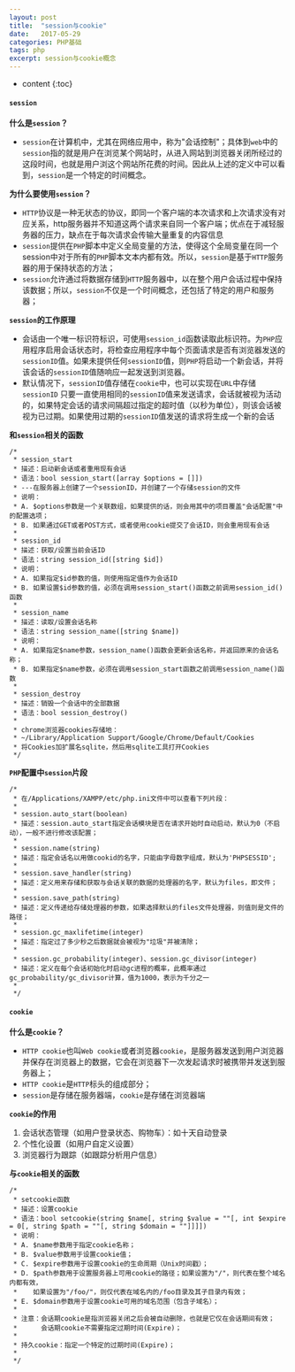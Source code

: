 ```yaml
---
layout: post
title:  "session与cookie"
date:   2017-05-29
categories: PHP基础
tags: php
excerpt: session与cookie概念
---
```


* content
{:toc}

#### `session`

**什么是`session`？**

 - `session`在计算机中，尤其在网络应用中，称为"会话控制"；具体到`web`中的`session`指的就是用户在浏览某个网站时，从进入网站到浏览器关闭所经过的这段时间，也就是用户浏这个网站所花费的时间。因此从上述的定义中可以看到，`session`是一个特定的时间概念。

**为什么要使用`session`？**

 - `HTTP`协议是一种无状态的协议，即同一个客户端的本次请求和上次请求没有对应关系，http服务器并不知道这两个请求来自同一个客户端；优点在于减轻服务器的压力，缺点在于每次请求会传输大量重复的内容信息
 -  `session`提供在`PHP`脚本中定义全局变量的方法，使得这个全局变量在同一个session中对于所有的`PHP`脚本文本内都有效。所以，`session`是基于`HTTP`服务器的用于保持状态的方法；
 -  `session`允许通过将数据存储到`HTTP`服务器中，以在整个用户会话过程中保持该数据；所以，`session`不仅是一个时间概念，还包括了特定的用户和服务器；

**`session`的工作原理**    
    
 - 会话由一个唯一标识符标识，可使用`session_id`函数读取此标识符。为`PHP`应用程序启用会话状态时，将检查应用程序中每个页面请求是否有浏览器发送的`sessionID`值。如果未提供任何`sessionID`值，则`PHP`将启动一个新会话，并将该会话的`sessionID`值随响应一起发送到浏览器。
 - 默认情况下，`sessionID`值存储在`cookie`中，也可以实现在`URL`中存储`sessionID`
   只要一直使用相同的`sessionID`值来发送请求，会话就被视为活动的，如果特定会话的请求间隔超过指定的超时值（以秒为单位），则该会话被视为已过期。如果使用过期的`sessionID`值发送的请求将生成一个新的会话

**和`session`相关的函数**

    /*
     * session_start
     * 描述：启动新会话或者重用现有会话
     * 语法：bool session_start([array $options = []])
     * ---在服务器上创建了一个sessionID，并创建了一个存储session的文件
     * 说明：
     * A. $options参数是一个关联数组，如果提供的话，则会用其中的项目覆盖"会话配置"中的配置选项；
     * B. 如果通过GET或者POST方式，或者使用cookie提交了会话ID，则会重用现有会话
     *
     * session_id
     * 描述：获取/设置当前会话ID
     * 语法：string session_id([string $id])
     * 说明：
     * A. 如果指定$id参数的值，则使用指定值作为会话ID
     * B. 如果设置$id参数的值，必须在调用session_start()函数之前调用session_id()函数
     *
     * session_name
     * 描述：读取/设置会话名称
     * 语法：string session_name([string $name])
     * 说明：
     * A. 如果指定$name参数，session_name()函数会更新会话名称，并返回原来的会话名称；
     * B. 如果指定$name参数，必须在调用session_start函数之前调用session_name()函数
     *
     * session_destroy
     * 描述：销毁一个会话中的全部数据
     * 语法：bool session_destroy()
     *
     * chrome浏览器cookies存储地：
     * ~/Library/Application Support/Google/Chrome/Default/Cookies
     * 将Cookies加扩展名sqlite，然后用sqlite工具打开Cookies
     */
    

**`PHP`配置中`session`片段**

    /*
     * 在/Applications/XAMPP/etc/php.ini文件中可以查看下列片段：
     *
     * session.auto_start(boolean)
     * 描述：session.auto_start指定会话模块是否在请求开始时自动启动，默认为0（不启动），一般不进行修改该配置；
     *
     * session.name(string)
     * 描述：指定会话名以用做cookid的名字，只能由字母数字组成，默认为'PHPSESSID';
     *
     * session.save_handler(string)
     * 描述：定义用来存储和获取与会话关联的数据的处理器的名字，默认为files，即文件；
     *
     * session.save_path(string)
     * 描述：定义传递给存储处理器的参数，如果选择默认的files文件处理器，则值则是文件的路径；
     *
     * session.gc_maxlifetime(integer)
     * 描述：指定过了多少秒之后数据就会被视为"垃圾"并被清除；
     *
     * session.gc_probability(integer)、session.gc_divisor(integer)
     * 描述：定义在每个会话初始化时启动gc进程的概率，此概率通过gc_probability/gc_divisor计算，值为1000，表示为千分之一
     *
     */



#### `cookie`

**什么是`cookie`？**

- `HTTP cookie`也叫`Web cookie`或者浏览器`cookie`，是服务器发送到用户浏览器并保存在浏览器上的数据，它会在浏览器下一次发起请求时被携带并发送到服务器上；
- `HTTP cookie`是`HTTP`标头的组成部分；
- `session`是存储在服务器端，`cookie`是存储在浏览器端

**`cookie`的作用**

 1. 会话状态管理（如用户登录状态、购物车）：如十天自动登录
 2. 个性化设置（如用户自定义设置）
 3. 浏览器行为跟踪（如跟踪分析用户信息）

**与`cookie`相关的函数**

    /*
     * setcookie函数
     * 描述：设置cookie
     * 语法：bool setcookie(string $name[, string $value = ""[, int $expire = 0[, string $path = ""[, string $domain = ""]]]])
     * 说明：
     * A. $name参数用于指定cookie名称；
     * B. $value参数用于设置cookie值；
     * C. $expire参数用于设置cookie的生命周期（Unix时间戳）；
     * D. $path参数用于设置服务器上可用cookie的路径；如果设置为"/"，则代表在整个域名内都有效，
     *    如果设置为"/foo/"，则仅代表在域名内的/foo目录及其子目录内有效；
     * E. $domain参数用于设置cookie可用的域名范围（包含子域名）；
     *
     * 注意：会话期cookie是指浏览器关闭之后会被自动删除，也就是它仅在会话期间有效；
     *      会话期cookie不需要指定过期时间(Expire)；
     *
     * 持久cookie：指定一个特定的过期时间(Expire)；
     *
     */





